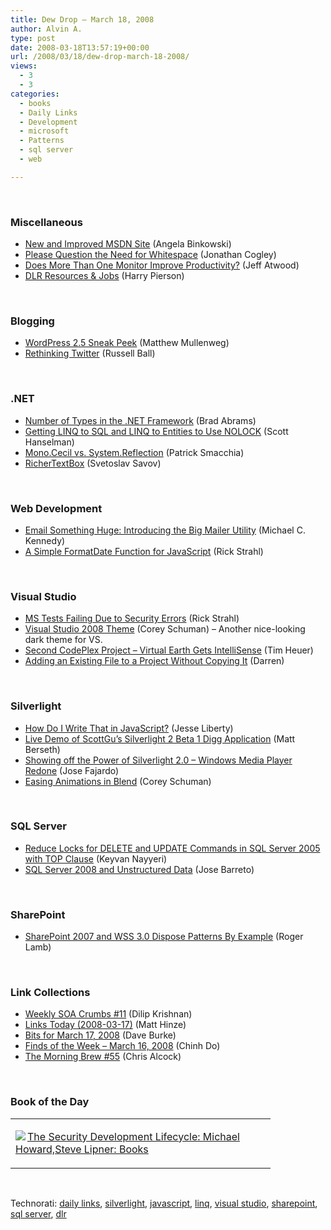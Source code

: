 ```yaml
---
title: Dew Drop – March 18, 2008
author: Alvin A.
type: post
date: 2008-03-18T13:57:19+00:00
url: /2008/03/18/dew-drop-march-18-2008/
views:
  - 3
  - 3
categories:
  - books
  - Daily Links
  - Development
  - microsoft
  - Patterns
  - sql server
  - web

---
```

&nbsp;

### Miscellaneous

  * [New and Improved MSDN Site][1] (Angela Binkowski)
  * [Please Question the Need for Whitespace][2] (Jonathan Cogley)
  * [Does More Than One Monitor Improve Productivity?][3] (Jeff Atwood)
  * [DLR Resources & Jobs][4] (Harry Pierson)

&nbsp;

### Blogging

  * [WordPress 2.5 Sneak Peek][5] (Matthew Mullenweg)
  * [Rethinking Twitter][6] (Russell Ball)

&nbsp;

### .NET

  * [Number of Types in the .NET Framework][7] (Brad Abrams)
  * [Getting LINQ to SQL and LINQ to Entities to Use NOLOCK][8] (Scott Hanselman)
  * [Mono.Cecil vs. System.Reflection][9] (Patrick Smacchia)
  * [RicherTextBox][10] (Svetoslav Savov)

&nbsp;

### Web Development

  * [Email Something Huge: Introducing the Big Mailer Utility][11] (Michael C. Kennedy)
  * [A Simple FormatDate Function for JavaScript][12] (Rick Strahl)

&nbsp;

### Visual Studio

  * [MS Tests Failing Due to Security Errors][13] (Rick Strahl)
  * [Visual Studio 2008 Theme][14] (Corey Schuman) &#8211; Another nice-looking dark theme for VS.
  * [Second CodePlex Project &#8211; Virtual Earth Gets IntelliSense][15] (Tim Heuer)
  * [Adding an Existing File to a Project Without Copying It][16] (Darren)

&nbsp;

### Silverlight

  * [How Do I Write That in JavaScript?][17] (Jesse Liberty)
  * [Live Demo of ScottGu&#8217;s Silverlight 2 Beta 1 Digg Application][18] (Matt Berseth)
  * [Showing off the Power of Silverlight 2.0 &#8211; Windows Media Player Redone][19] (Jose Fajardo)
  * [Easing Animations in Blend][20] (Corey Schuman)

&nbsp;

### SQL Server

  * [Reduce Locks for DELETE and UPDATE Commands in SQL Server 2005 with TOP Clause][21] (Keyvan Nayyeri)
  * [SQL Server 2008 and Unstructured Data][22] (Jose Barreto)

&nbsp;

### SharePoint

  * [SharePoint 2007 and WSS 3.0 Dispose Patterns By Example][23] (Roger Lamb)

&nbsp;

### Link Collections

  * [Weekly SOA Crumbs #11][24] (Dilip Krishnan)
  * [Links Today (2008-03-17)][25] (Matt Hinze)
  * [Bits for March 17, 2008][26] (Dave Burke)
  * [Finds of the Week &#8211; March 16, 2008][27] (Chinh Do)
  * [The Morning Brew #55][28] (Chris Alcock)

&nbsp;

### Book of the Day

<div class="wlWriterSmartContent" id="scid:7dc1bd33-94bd-46fd-a20b-0131235bcd47:275bacd8-f7f8-4760-b52f-922fdf0e7a47" style="padding-right: 0px; display: inline; padding-left: 0px; float: none; padding-bottom: 0px; margin: 0px; padding-top: 0px">
  <table cellspacing="0" cellpadding="2" width="400" border="0" unselectable="on">
    <tr>
      <td valign="top" width="400">
        <p>
          <a title="The Security Development Lifecycle: Michael Howard,Steve Lipner: Books" href="http://www.amazon.com/exec/obidos/ASIN/0735622140/alvinashcraft-20"><img data-recalc-dims="1" decoding="async" src="https://i0.wp.com/images.amazon.com/images/P/0735622140.01.MZZZZZZZ.jpg?w=660" border="0" align="left" style="float:left" />The Security Development Lifecycle: Michael Howard,Steve Lipner: Books</a>
        </p>
      </td>
    </tr>
  </table>
</div>

&nbsp;

<div class="wlWriterSmartContent" id="scid:C16BAC14-9A3D-4c50-9394-FBFEF7A93539:f49f042d-9e89-4059-8412-6b3315e35b78" style="padding-right: 0px; display: inline; padding-left: 0px; padding-bottom: 0px; margin: 0px; padding-top: 0px">
  <!--dotnetkickit-->
</div>

<div class="wlWriterSmartContent" id="scid:d7bf807d-7bb0-458a-811f-90c51817d5c2:92ad89ef-91b2-4b56-bd8b-583f2889ed6d" style="padding-right: 0px; display: inline; padding-left: 0px; padding-bottom: 0px; margin: 0px; padding-top: 0px">
  <p>
    <span class="TagSite">Technorati:</span> <a href="http://technorati.com/tag/daily+links" rel="tag" class="tag">daily links</a>, <a href="http://technorati.com/tag/silverlight" rel="tag" class="tag">silverlight</a>, <a href="http://technorati.com/tag/javascript" rel="tag" class="tag">javascript</a>, <a href="http://technorati.com/tag/linq" rel="tag" class="tag">linq</a>, <a href="http://technorati.com/tag/visual+studio" rel="tag" class="tag">visual studio</a>, <a href="http://technorati.com/tag/sharepoint" rel="tag" class="tag">sharepoint</a>, <a href="http://technorati.com/tag/sql+server" rel="tag" class="tag">sql server</a>, <a href="http://technorati.com/tag/dlr" rel="tag" class="tag">dlr</a><br /><!-- StartInsertedTags: daily links, silverlight, javascript, linq, visual studio, sharepoint, sql server, dlr :EndInsertedTags -->
  </p>
</div>

 [1]: http://blogs.msdn.com/angelab/archive/2008/03/17/new-and-improved-msdn-site.aspx
 [2]: http://weblogs.asp.net/jcogley/archive/2008/03/18/please-question-the-need-for-whitespace.aspx
 [3]: http://www.codinghorror.com/blog/archives/001076.html
 [4]: http://devhawk.net/2008/03/17/DLR+Resources+Amp+Jobs.aspx
 [5]: http://wordpress.org/development/2008/03/25-sneak-peek/
 [6]: http://www.caffeinatedcoder.com/rethinking-twitter/
 [7]: http://blogs.msdn.com/brada/archive/2008/03/17/number-of-types-in-the-net-framework.aspx
 [8]: http://www.hanselman.com/blog/GettingLINQToSQLAndLINQToEntitiesToUseNOLOCK.aspx
 [9]: http://codebetter.com/blogs/patricksmacchia/archive/2008/03/18/mono-cecil-vs-system-reflection.aspx
 [10]: http://www.codeproject.com/KB/edit/RicherTextBox.aspx
 [11]: http://www.michaelckennedy.net/blog/PermaLink,guid,3c1f1434-99ea-4b94-9411-d6227c7af1f1.aspx
 [12]: http://www.west-wind.com/weblog/posts/282495.aspx
 [13]: http://www.west-wind.com/weblog/posts/281514.aspx
 [14]: http://simplesilverlight.wordpress.com/2008/03/18/visual-studio-2008-theme/
 [15]: http://thecodetrip.com/1/codeplex-virtual-earth-intellisense
 [16]: http://visualstudiohacks.com/tips/options/add-an-existing-file-to-a-project-without-copying-it/
 [17]: http://silverlight.net/blogs/jesseliberty/archive/2008/03/17/how-do-i-write-that-in-javascript.aspx
 [18]: http://mattberseth.com/blog/2008/03/live_demo_of_scottgus_silverli.html
 [19]: http://www.cynergysystems.com/blogs/page/josefajardo?entry=showing_off_the_power_of
 [20]: http://simplesilverlight.wordpress.com/2008/03/18/easing-animations-in-blend/
 [21]: http://nayyeri.net/blog/reduce-locks-for-delete-and-update-commands-in-sql-server-2005-with-top-clause/
 [22]: http://blogs.technet.com/josebda/archive/2008/03/17/sql-server-2008-and-unstructured-data.aspx
 [23]: http://blogs.msdn.com/rogerla/archive/2008/02/12/sharepoint-2007-and-wss-3-0-dispose-patterns-by-example.aspx
 [24]: http://itknowledgeexchange.techtarget.com/serviceendpoint/weekly-soa-crumbs-11/
 [25]: http://mhinze.com/links-today-2008-03-17/
 [26]: http://dbvt.com/blog/archive/2008/03/16/bits-for-march-17-2008.aspx
 [27]: http://www.chinhdo.com/20080317/finds-of-the-week-20080316/
 [28]: http://blog.cwa.me.uk/2008/03/18/the-morning-brew-55/